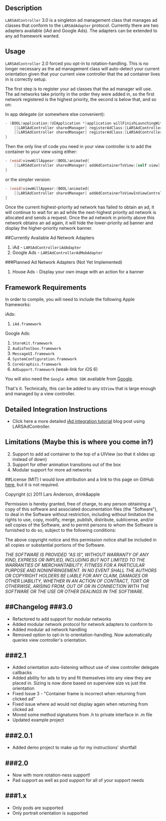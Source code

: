 ## Description
`LARSAdController` 3.0 is a singleton ad management class that manages ad classes that conform to the `LARSAdAdapter` protocol. Currently there are two adapters available (iAd and Google Ads). The adapters can be extended to any ad framework wanted.

## Usage
`LARSAdController` 2.0 forced you opt-in to rotation-handling.  This is no longer necessary as the ad management class will auto-detect your current orientation given that your current view controller that the ad container lives in is correctly setup.

The first step is to register your ad classes that the ad manager will use. The ad networks take priority in the order they were added in, so the first network registered is the highest priority, the second is below that, and so on:

In app delegate (or somewhere else convenient):

``` objective-c
- (BOOL)application:(UIApplication *)application willFinishLaunchingWithOptions:(NSDictionary *)launchOptions{
    [[LARSAdController sharedManager] registerAdClass:[LARSAdControlleriAdAdapter class]];
    [[LARSAdController sharedManager] registerAdClass:[LARSAdControllerAdMobAdapter class] withPublisherId:publisherId];
}
```

Then the only line of code you need in your view controller is to add the container to your view using either:

``` objective-c
- (void)viewWillAppear:(BOOL)animated{
    [[LARSAdController sharedManager] addAdContainerToView:[self view] withViewController:self];
}
```

or the simpler version:

``` objective-c
- (void)viewWillAppear:(BOOL)animated{
    [[LARSAdController sharedManager] addAdContainerToViewInViewController:self];
}
```

Once the current highest-priority ad network has failed to obtain an ad, it will continue to wait for an ad while the next-highest priority ad network is allocated and sends a request.  Once the ad network in priority above this network obtains an ad again, it will hide the lower-priority ad banner and display the higher-priority network banner.

##Currently Available Ad Network Adapters
1. iAd - `LARSAdControlleriAdAdapter`
2. Google Ads - `LARSAdControllerAdMobAdapter`

###Planned Ad Network Adapters (Not Yet Implemented)
1. House Ads - Display your own image with an action for a banner

## Framework Requirements
In order to compile, you will need to include the following Apple frameworks:

iAds:

  1. `iAd.framework`
  
Google Ads:

  1. `StoreKit.framework`
  2. `AudioToolbox.framework`
  3. `MessageUI.framework`
  4. `SystemConfiguration.framework`
  5. `CoreGraphics.framework`
  6. `AdSupport.framework` (weak-link for iOS 6)

You will also need the `Google AdMob SDK` available from [Google](https://developers.google.com/mobile-ads-sdk/download#downloadios).

That's it.  Technically, this can be added to any `UIView` that is large enough and managed by a view controller.

## Detailed Integration Instructions
- Click here a more detailed [iAd integration tutorial](http://theonlylars.com/blog/2012/04/27/integrating-google-ads-with-iad/) blog post using LARSAdController.

## Limitations (Maybe this is where you come in?)

  2. Support to add ad container to the top of a UIView (so that it slides up instead of down)
  3. Support for other animation transitions out of the box
  5. Modular support for more ad networks

##License (MIT)
I would love attribution and a link to this page on GitHub [here](https://github.com/larsacus/LARSAdController), but it is not required.

Copyright (c) 2011 Lars Anderson, drink&apple

Permission is hereby granted, free of charge, to any person obtaining a copy of this software and associated documentation files (the "Software"), to deal in the Software without restriction, including without limitation the rights to use, copy, modify, merge, publish, distribute, sublicense, and/or sell copies of the Software, and to permit persons to whom the Software is furnished to do so, subject to the following conditions:

The above copyright notice and this permission notice shall be included in all copies or substantial portions of the Software.

*THE SOFTWARE IS PROVIDED "AS IS", WITHOUT WARRANTY OF ANY KIND, EXPRESS OR IMPLIED, INCLUDING BUT NOT LIMITED TO THE WARRANTIES OF MERCHANTABILITY, FITNESS FOR A PARTICULAR PURPOSE AND NONINFRINGEMENT. IN NO EVENT SHALL THE AUTHORS OR COPYRIGHT HOLDERS BE LIABLE FOR ANY CLAIM, DAMAGES OR OTHER LIABILITY, WHETHER IN AN ACTION OF CONTRACT, TORT OR OTHERWISE, ARISING FROM, OUT OF OR IN CONNECTION WITH THE SOFTWARE OR THE USE OR OTHER DEALINGS IN THE SOFTWARE.*

##Changelog
###3.0
-----
- Refactored to add support for modular networks
- Added modular network protocol for network adapters to conform to
- Added modular ad network handling
- Removed option to opt-in to orientation-handling. Now automatically queries view controller's orientation.

###2.1
-----
- Added orientation auto-listening without use of view controller delegate callbacks
- Added ability for ads to try and fit themselves into any view they are placed in.  Sizing is now done based on superview size vs just the orientation
- Fixed Issue 3 - "Container frame is incorrect when returning from clicked ad"
- Fixed issue where ad would not display again when returning from clicked ad
- Moved some method signatures from .h to private interface in .m file
- Updated example project

###2.0.1
-----
- Added demo project to make up for my instructions' shortfall

###2.0
-----
- Now with more rotation-ness support!
- Pad support as well as pod support for all of your support needs

###1.x
---
- Only pods are supported
- Only portrait orientation is supported
